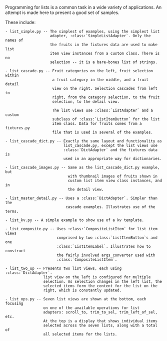 Programming for lists is a common task in a wide variety of applications.
An attempt is made here to present a good set of samples.

These include:

    - list_simple.py -- The simplest of examples, using the simplest list
                        adapter, :class:`SimpleListAdapter`. Only the names of
                        the fruits in the fixtures data are used to make list
                        item view instances from a custom class. There is no
                        selection -- it is a bare-bones list of strings.

    - list_cascade.py -- Fruit categories on the left, fruit selection within
                         a fruit category in the middle, and a fruit detail
                         view on the right. Selection cascades from left to
                         right, from the category selection, to the fruit
                         selection, to the detail view.

                         The list views use :class:`ListAdapter` and a custom
                         subclass of :class:`ListItemButton` for the list
                         item class. Data for fruits comes from a fixtures.py
                         file that is used in several of the examples.

    - list_cascade_dict.py -- Exactly the same layout and functionality as
                              list_cascade.py, except the list views use
                              :class:`DictAdapter` and the fixtures data is
                              used in an appropriate way for dictionaries.

    - list_cascade_images.py -- Same as the list_cascade_dict.py example, but
                                with thumbnail images of fruits shown in
                                custom list item view class instances, and in
                                the detail view.

    - list_master_detail.py -- Uses a :class:`DictAdapter`. Simpler than the
                               cascade examples. Illustrates use of the terms.

    - list_kv.py -- A simple example to show use of a kv template.

    - list_composite.py -- Uses :class:`CompositeListItem` for list item views
                           comprised by two :class:`ListItemButton`s and one
                           :class:`ListItemLabel`. Illustrates how to construct
                           the fairly involved args_converter used with
                           :class:`CompositeListItem`.

    - list_two_up -- Presents two list views, each using :class:`DictAdapter`.
                     list view on the left is configured for multiple
                     selection. As selection changes in the left list, the
                     selected items form the content for the list on the
                     right, which is constantly updated.

    - list_ops.py -- Seven list views are shown at the bottom, each focusing
                     on one of the available operations for list
                     adapters: scroll_to, trim_to_sel, trim_left_of_sel, etc.
                     At the top is a display that shows individual items
                     selected across the seven lists, along with a total of
                     all selected items for the lists.

